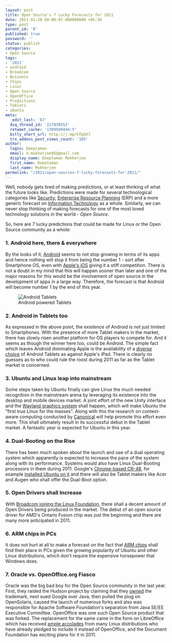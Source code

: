 ```yaml
---
layout: post
title: Open Source's 7 Lucky Forecasts for 2011
date: 2011-01-28 08:00:07.000000000 +05:30
type: post
parent_id: '0'
published: true
password: ''
status: publish
categories:
- Open Source
tags:
- '2011'
- android
- Broadcom
- Business
- Chips
- Linuc
- Open Source
- OpenOffice
- Predictions
- Tablets
- ubuntu
meta:
  _edit_last: '67'
  dsq_thread_id: '217830552'
  retweet_cache: '1309560444:5'
  bitly_short_url: http://j.mp/kTpbX7
  trx_addons_post_views_count: '105'
author:
  login: Deeptaman
  email: d.mukherjee05@gmail.com
  display_name: Deeptaman Mukherjee
  first_name: Deeptaman
  last_name: Mukherjee
permalink: "/2011/open-sources-7-lucky-forecasts-for-2011/"
---
```

<p>Well, nobody gets tired of making predictions, or at least thinking of what the future looks like. Predictions were made for several technological categories like <a href="http://www.pcworld.com/businesscenter/article/212347/top_security_predictions_for_2011.html">Security</a>, <a href="http://www.pcworld.com/businesscenter/article/214419/top_erp_predictions_for_2011.html">Enterprise Resource Planning</a> (ERP) and a more generic forecast on <a href="http://www.pcworld.com/businesscenter/article/214214/10_itrelated_predictions_for_2011.html">Information Technology</a> as a whole. Similarly, we can never stop thinking of making forecasts for one of the most loved technology solutions in the world - <em>Open Source</em>.</p>

<p>So, here are 7 lucky predictions that could be made for Linux or the Open Source community as a whole:</p>
<h3>1. Android here, there &amp; everywhere</h3>
<p>By the looks of it, <a href="http://www.android.com/">Android</a> seems to not stop growing in terms of its apps and hence nothing will stop it from being the number 1 - sort after Smartphone OS, even with <a href="http://www.apple.com/ios/">Apple's iOS</a> giving it a stiff competition. There is not a doubt in my mind that this will happen sooner than later and one of the major reasons for this would be the involvement of open source in the development of apps in a large way. Therefore, the forecast is that Android will become number 1 by the end of this year.</p>
<figure><img src="/static/2011/01/android-tablets.jpg" alt="Android Tablets" /><br />
<figcaption>Android powered Tablets</figcaption>
</figure>
<h3>2. Android in Tablets too</h3>
<p>As expressed in the above point, the existence of Android is not just limited to Smartphones. With the presence of more Tablet makers in the market, there has slowly risen another platform for OS players to compete for. And it seems as though the winner here too, could be Android. The simple fact which leaves Android dominating Apple is the availability of a <a href="http://www.pcworld.com/article/213777/more_than_60_tablet_computers_debuted_this_year.html">diverse choice</a> of Android Tablets as against Apple's iPad. There is clearly no guesses as to who could rule the roost during 2011 as far as the Tablet market is concerned.</p>
<h3>3. Ubuntu and Linux leap into mainstream</h3>
<p>Some steps taken by Ubuntu finally can give Linux the much needed recognition in the mainstream arena by leveraging its existence into the desktop and mobile devices market. A joint effort of the new Unity interface and the <a href="http://www.pcworld.com/businesscenter/article/208818/is_unity_the_right_interface_for_desktop_ubuntu.html">Wayland graphics system</a> shall happen, which will make Ubuntu the "first true Linux for the masses". Along with this the research on context-aware computing conducted by <a href="http://www.canonical.com/">Canonical</a> will help promote this effort even more. This shall ultimately result in its successful debut in the Tablet market. A fantastic year is expected for Ubuntu in this year.</p>
<h3>4. Dual-Booting on the Rise</h3>
<p>There has been much spoken about the launch and use of a dual operating system which apparently is expected to increase the pace of the system along with its performance. Systems would also have Linux Dual-Booting processors in them during 2011. Google's <a href="http://www.google.com/chromeos/pilot-program-cr48.html">Chrome-based CR-48</a>, for example <a href="http://www.pcworld.com/businesscenter/article/213993/how_ubuntu_linux_could_help_googles_cr48_notebook.html">installed Ubuntu on it</a> and there will also be Tablet makers like Acer and Augen who shall offer the Dual-Boot option. </p>
<h3>5. Open Drivers shall Increase</h3>
<p>With <a href="http://brajeshwar.wpengine.com/2011/broadcoms-entry-charms-the-linux-foundation/">Broadcom joining the Linux Foundation</a>, there shall a decent amount of Open Drivers being produced in the market. The debut of an open source driver for AMD's Ontario Fusion chip was just the beginning and there are many more anticipated in 2011. </p>
<h3>6. ARM chips in PCs</h3>
<p>It does not hurt at all to make a forecast on the fact that <a href="http://en.wikipedia.org/wiki/ARM_architecture">ARM chips</a> shall find their place in PCs given the growing popularity of Ubuntu and other Linux distributions, which don't require the expensive horsepower that Windows does.</p>
<h3>7. Oracle vs. OpenOffice.org Fiasco</h3>
<p>Oracle was the big bad boy for the Open Source community in the last year. First, they raided the Hudson project by claiming that they <a href="http://brajeshwar.wpengine.com/2010/hudson-has-our-trademark%E2%80%93says-oracle/">owned</a> the trademark, next sued Google over Java, then pulled the plug on OpenSolaris, caused the launch of numerous forks and also was responsible for Apache Software Foundation's separation from Java SE/EE Executive Committee. OpenOffice was one such Open Source product that was forked. The replacement for the same came in the form on LibreOffice which has received <a href="http://brajeshwar.wpengine.com/2010/love-libreoffice-for-four-special-reasons/">ample accolades</a> from many Linux distributions who have already pledged to include it instead of OpenOffice, and the Document Foundation has exciting plans for it in 2011.</p>
